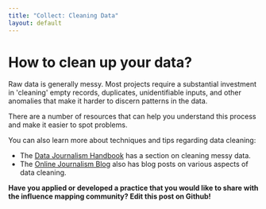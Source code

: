 ```yaml
---
title: "Collect: Cleaning Data"
layout: default
---
```


<h1>How to clean up your data?</h1>

Raw data is generally messy. Most projects require a substantial investment in 'cleaning' empty records, duplicates, unidentifiable inputs, and other anomalies that make it harder to discern patterns in the data.

There are a number of resources that can help you understand this process and make it easier to spot problems.

You can also learn more about techniques and tips regarding data cleaning:
- The [Data Journalism Handbook](http://datajournalismhandbook.org/1.0/en/understanding_data_2.html) has a section on cleaning messy data.
- The [Online Journalism Blog](http://onlinejournalismblog.com/tag/cleaning-data/) also has blog posts on various aspects of data cleaning.

<strong>Have you applied or developed a practice that you would like to share with the influence mapping community? Edit this post on Github!</strong>
